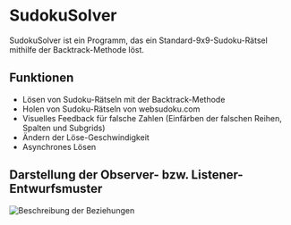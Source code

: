 # SudokuSolver
SudokuSolver ist ein Programm, das ein Standard-9x9-Sudoku-Rätsel mithilfe der Backtrack-Methode löst.
## Funktionen
- Lösen von Sudoku-Rätseln mit der Backtrack-Methode
- Holen von Sudoku-Rätseln von websudoku.com
- Visuelles Feedback für falsche Zahlen (Einfärben der falschen Reihen, Spalten und Subgrids)
- Ändern der Löse-Geschwindigkeit
- Asynchrones Lösen
## Darstellung der Observer- bzw. Listener-Entwurfsmuster
![Beschreibung der Beziehungen](http://i.imgur.com/x11aFR5.png)

